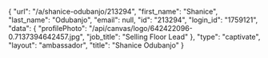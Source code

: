 {
    "url": "\/a\/shanice-odubanjo\/213294",
    "first_name": "Shanice",
    "last_name": "Odubanjo",
    "email": null,
    "id": "213294",
    "login_id": "1759121",
    "data": {
        "profilePhoto": "\/api\/canvas\/logo\/642422096-0.7137394642457.jpg",
        "job_title": "Selling Floor Lead"
    },
    "type": "captivate",
    "layout": "ambassador",
    "title": "Shanice Odubanjo"
}